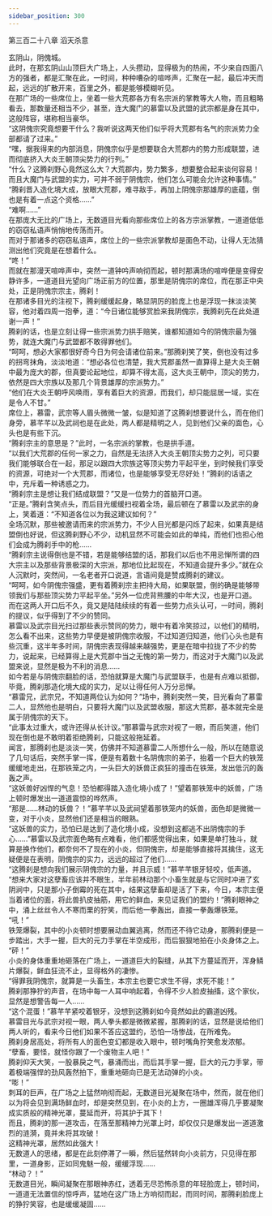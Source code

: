 ```yaml
---
sidebar_position: 300
---
```

 第三百二十八章 滔天杀意


玄阴山，阴傀城。  
此时，在那玄阴山山顶巨大广场上，人头攒动，显得极为的热闹，不少来自四面八方的强者，都是汇聚在此，一时间，种种嘈杂的喧哗声，汇聚在一起，最后冲天而起，远远的扩散开来，百里之外，都是能够模糊听见。  
在那广场的一些席位上，坐着一些大荒郡各方有名宗派的掌教等大人物，而且粗略看去，那数量还相当不少，甚至，连大魔门的慕雷以及武盟的武宗都是身在其中，这般阵容，堪称相当豪华。  
“这阴傀宗究竟想要干什么？我听说这两天他们似乎将大荒郡有名气的宗派势力全部都请了过来。”  
“嘿，据我得来的内部消息，阴傀宗似乎是想要联合大荒郡内的势力形成联盟，进而彻底挤入大炎王朝顶尖势力的行列。”  
“什么？这腾刹野心竟然这么大？大荒郡内，势力繁多，想要整合起来谈何容易！而且大魔门与武盟的实力，可并不弱于阴傀宗，他们怎么可能会允许这种事情。”  
“腾刹晋入造化境大成，放眼大荒郡，难寻敌手，再加上阴傀宗那雄厚的底蕴，倒也是有着一点这个资格……”  
“难啊……”  
在那庞大无比的广场上，无数道目光看向那些席位上的各方宗派掌教，一道道低低的窃窃私语声悄悄地传荡而开。  
而对于那诸多的窃窃私语声，席位上的一些宗派掌教却是面色不动，让得人无法猜测出他们究竟是在想着什么。  
“咚！”  
而就在那漫天喧哗声中，突然一道钟吟声响彻而起，顿时那满场的喧哗便是变得安静许多，一道道目光望向广场正前方的位置，那里是阴傀宗的席位，而在那正中央处，正是阴傀宗宗主，腾刹！  
在那诸多目光的注视下，腾刹缓缓起身，略显阴厉的脸庞上也是浮现一抹淡淡笑容，他对着四周一抱拳，道：“今日诸位能够赏脸来我阴傀宗，我腾刹先在此处道谢一声！”  
腾刹的话，也是立刻让得一些宗派势力拱手赔笑，谁都知道如今的阴傀宗最为强势，就连大魔门与武盟都不敢得罪他们。  
“呵呵，想必大家都很好奇今日为何会请诸位前来。”那腾刹笑了笑，倒也没有过多的拐弯抹角，淡淡地道：“想必各位也清楚，我大荒郡虽然一直算得上是大炎王朝中最为庞大的郡，但真要论起地位，却算不得太高，这大炎王朝中，顶尖的势力，依然是四大宗族以及那几个背景雄厚的宗派势力。”  
“他们在大炎王朝呼风唤雨，享有着巨大的资源，而我们，却只能屈居一域，实在是令人不甘。”  
席位上，慕雷，武宗等人眉头微微一皱，似是知道了这腾刹想要说什么，而在他们身旁，慕芊芊以及武祠也是在此处，两人都是精明之人，见到他们父亲的面色，心头也是有些下沉。  
“腾刹宗主的意思是？”此时，一名宗派的掌教，也是拱手道。  
“以我们大荒郡的任何一家之力，自然是无法挤入大炎王朝顶尖势力之列，可只要我们能够联合在一起，那足以跟四大宗族这等顶尖势力平起平坐，到时候我们享受的资源，可绝对一个大荒郡，而诸位，也是能够享受无尽好处！”腾刹的话语之中，充斥着一种诱惑之力。  
“腾刹宗主是想让我们结成联盟？”又是一位势力的首脑开口道。  
“正是。”腾刹含笑点头，而后目光缓缓扫视着全场，最后顿在了慕雷以及武宗的身上，笑着道：“不知道各位以为我这建议如何？”  
全场沉默，那些被邀请而来的宗派势力，不少人目光都是闪烁了起来，如果真是结盟倒也好说，但这腾刹野心不少，动机显然不可能会如此的单纯，而他们也担心他们会成为腾刹手中的枪……  
“腾刹宗主说得倒也是不错，若是能够结盟的话，那我们以后也不用忌惮所谓的四大宗主以及那些背景极深的大宗派，那地位比起现在，不知道会提升多少。”就在众人沉默时，突然间，一名老者开口说道，言语间竟是赞成腾刹的建议。  
“呵呵，如今阴傀宗强盛，更有着腾刹宗主把持大局，如果联盟，倒的确是能够带领我们与那些顶尖势力平起平坐。”另外一位虎背熊腰的中年大汉，也是开口道。  
而在这两人开口后不久，竟又是陆陆续续的有着一些势力点头认可，一时间，腾刹的提议，似乎得到了不少的赞同。  
慕雷以及武宗目光扫过那些表示赞同的势力，眼中有着冷笑掠过，以他们的精明，怎么看不出来，这些势力早便是被阴傀宗收服，不过知道归知道，他们心头也是有些沉重，这半年多时间，阴傀宗表现得越来越强势，更是在暗中拉拢了不少的势力，说起来，已经算得上是大荒郡中当之无愧的第一势力，而这对于大魔门以及武盟来说，显然是极为不利的消息……  
如今若是与阴傀宗翻脸的话，恐怕就算是大魔门与武盟联手，也是有点难以抵御，毕竟，腾刹那造化境大成的实力，足以让得任何人万分忌惮。  
“慕雷兄，武宗兄，不知道两位认为如何？”场中，腾刹突然一笑，目光看向了慕雷二人，显然他也是明白，只要将大魔门以及武盟收服，那这大荒郡，基本就完全是属于阴傀宗的天下。  
“此事太过重大，或许还得从长计议。”那慕雷与武宗对视了一眼，而后笑道，他们现在倒也是不敢明着拒绝腾刹，只能这般拖延着。  
闻言，那腾刹也是淡淡一笑，仿佛并不知道慕雷二人所想什么一般，所以在随意说了几句话后，突然手掌一挥，便是有着数十名阴傀宗的弟子，抬着一个巨大的铁笼缓缓地走出，在那铁笼之内，一头巨大的妖兽正疯狂的撞击在铁笼，发出低沉的轰轰之声。  
“这妖兽好凶悍的气息！恐怕都得踏入造化境小成了！”望着那铁笼中的妖兽，广场上顿时爆发出一道道震惊的哗然声。  
“那是……林动的妖兽？！”慕芊芊以及武祠望着那铁笼内的妖兽，面色却是微微一变，对于小炎，显然他们还是相当的眼熟。  
“这妖兽的实力，恐怕已是达到了造化境小成，没想到这都逃不出阴傀宗的手心……”慕雷以及武宗面色略有点难看，他们都感觉得出来，如果是单打独斗，就算是换作他们，都奈何不了现在的小炎，但阴傀宗，却是能够直接将其擒住，这无疑便是在表明，阴傀宗的实力，远远的超过了他们……  
“这腾刹是想向我们展示阴傀宗的力量，并且示威！”慕芊芊银牙轻咬，低声道。  
“想来大家对这孽畜应该并不眼生，半年前林动那个小畜生就是与它同时冲进了玄阴涧中，只是那小子倒霉的死在其中，结果这孽畜却是活了下来，今日，本宗主便当着诸位的面，将此兽扒皮抽筋，用它的鲜血，来见证我们的盟约！”腾刹眼神之中，涌上丝丝令人不寒而栗的狞笑，而后他一拳轰出，直接一拳轰爆铁笼。  
“吼！”  
铁笼爆裂，其中的小炎顿时想要展动血翼逃离，然而还不待它动身，那腾刹便是一步踏出，大手一握，巨大的元力手掌在半空成形，而后狠狠地拍在小炎身体之上。  
“砰！”  
小炎的身体重重地砸落在广场上，一道道巨大的裂缝，从其下方蔓延而开，浑身鳞片爆裂，鲜血狂流不止，显得格外的凄惨。  
“得罪我阴傀宗，就算是一头畜生，本宗主也要它求生不得，求死不能！”  
腾刹那狰狞的声音，在场中每一人耳中响起着，令得不少人脸皮抽搐，这个家伙，显然是想警告每一人……  
“这个混蛋！”慕芊芊紧咬着银牙，没想到这腾刹如今竟然如此的霸道凶残。  
慕雷目光与武宗对视一眼，两人拳头都是微微紧握，那腾刹的话，显然是说给他们两人听的，看来今日他们如果不答应这盟约，恐怕一场惨战，在所难免。  
腾刹身居高处，将所有人的面色变幻都是收入眼中，顿时嘴角狞笑愈发浓郁。  
“孽畜，要怪，就怪你跟了一个废物主人吧！”  
腾刹仰天大笑，一股暴戾之气，暴涌而出，而后其手掌一握，巨大的元力手掌，带着极端强悍的劲风轰然拍下，重重地砸向已是无法动弹的小炎。  
“嘭！”  
刺耳的巨声，在广场之上猛然响彻而起，无数道目光凝聚在场中，然而，就在他们以为将会见到满场鲜血时，却是突然见到，在小炎的上方，一圈雄浑得几乎要凝聚成实质般的精神光罩，蔓延而开，将其护于其下！  
而且，腾刹的那一道攻击，在落至那精神力光罩上时，却仅仅只是爆发出一道道激烈的涟漪，竟并未将其攻破！  
这精神光罩，居然如此强大！  
无数道人的思绪，都是在此刻停滞了一瞬，然后猛然转向小炎前方，只见得在那里，一道身影，正如同鬼魅一般，缓缓浮现……  
“林动？！”  
无数道目光，瞬间凝聚在那眼神赤红，透着无尽恐怖杀意的年轻脸庞上，顿时间，一道道无法置信的惊呼声，猛地在这广场上方响彻而起，而同时间，那腾刹脸庞上的狰狞笑容，也是缓缓凝固……  
  
  

